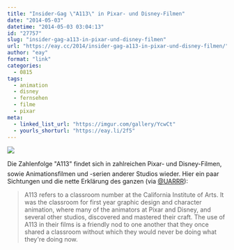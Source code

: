 ```yaml
---
title: "Insider-Gag \"A113\" in Pixar- und Disney-Filmen"
date: "2014-05-03"
datetime: "2014-05-03 03:04:13"
id: "27757"
slug: "insider-gag-a113-in-pixar-und-disney-filmen"
url: "https://eay.cc/2014/insider-gag-a113-in-pixar-und-disney-filmen/"
author: "eay"
format: "link"
categories:
  - 0815
tags:
  - animation
  - disney
  - fernsehen
  - filme
  - pixar
meta:
  - linked_list_url: "https://imgur.com/gallery/YcwCt"
  - yourls_shorturl: "https://eay.li/2f5"
---
```


![](https://eay.cc/uploads/2014/a113.jpg)

Die Zahlenfolge "A113" findet sich in zahlreichen Pixar- und Disney-Filmen, sowie Animationsfilmen und -serien anderer Studios wieder. Hier ein paar Sichtungen und die nette Erklärung des ganzen (via [@UARRR](https://twitter.com/UARRR/status/460746687410356225)):

> A113 refers to a classroom number at the California Institute of Arts. It was the classroom for first year graphic design and character animation, where many of the animators at Pixar and Disney, and several other studios, discovered and mastered their craft. The use of A113 in their films is a friendly nod to one another that they once shared a classroom without which they would never be doing what they're doing now.
